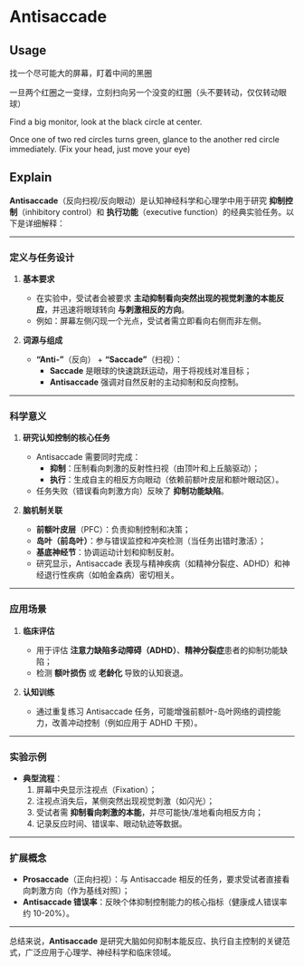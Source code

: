 # Antisaccade


## Usage

找一个尽可能大的屏幕，盯着中间的黑圈

一旦两个红圈之一变绿，立刻扫向另一个没变的红圈（头不要转动，仅仅转动眼球）

Find a big monitor, look at the black circle at center. 

Once one of two red circles turns green, glance to the another red circle immediately. (Fix your head, just move your eye)

## Explain

**Antisaccade**（反向扫视/反向眼动）是认知神经科学和心理学中用于研究 **抑制控制**（inhibitory control）和 **执行功能**（executive function）的经典实验任务。以下是详细解释：

---

### **定义与任务设计**
1. **基本要求**  
   - 在实验中，受试者会被要求 **主动抑制看向突然出现的视觉刺激的本能反应**，并迅速将眼球转向 **与刺激相反的方向**。  
   - 例如：屏幕左侧闪现一个光点，受试者需立即看向右侧而非左侧。

2. **词源与组成**  
   - **“Anti-”**（反向） + **“Saccade”**（扫视）：  
     - **Saccade** 是眼球的快速跳跃运动，用于将视线对准目标；  
     - **Antisaccade** 强调对自然反射的主动抑制和反向控制。

---

### **科学意义**
1. **研究认知控制的核心任务**  
   - Antisaccade 需要同时完成：  
     - **抑制**：压制看向刺激的反射性扫视（由顶叶和上丘脑驱动）；  
     - **执行**：生成自主的相反方向眼动（依赖前额叶皮层和额叶眼动区）。  
   - 任务失败（错误看向刺激方向）反映了 **抑制功能缺陷**。

2. **脑机制关联**  
   - **前额叶皮层**（PFC）：负责抑制控制和决策；  
   - **岛叶（前岛叶）**：参与错误监控和冲突检测（当任务出错时激活）；  
   - **基底神经节**：协调运动计划和抑制反射。  
   - 研究显示，Antisaccade 表现与精神疾病（如精神分裂症、ADHD）和神经退行性疾病（如帕金森病）密切相关。

---

### **应用场景**
1. **临床评估**  
   - 用于评估 **注意力缺陷多动障碍（ADHD）**、**精神分裂症**患者的抑制功能缺陷；  
   - 检测 **额叶损伤** 或 **老龄化** 导致的认知衰退。

2. **认知训练**  
   - 通过重复练习 Antisaccade 任务，可能增强前额叶-岛叶网络的调控能力，改善冲动控制（例如应用于 ADHD 干预）。

---

### **实验示例**
- **典型流程**：  
  1. 屏幕中央显示注视点（Fixation）；  
  2. 注视点消失后，某侧突然出现视觉刺激（如闪光）；  
  3. 受试者需 **抑制看向刺激的本能**，并尽可能快/准地看向相反方向；  
  4. 记录反应时间、错误率、眼动轨迹等数据。

---

### **扩展概念**
- **Prosaccade**（正向扫视）：与 Antisaccade 相反的任务，要求受试者直接看向刺激方向（作为基线对照）；  
- **Antisaccade 错误率**：反映个体抑制控制能力的核心指标（健康成人错误率约 10-20%）。

---

总结来说，**Antisaccade** 是研究大脑如何抑制本能反应、执行自主控制的关键范式，广泛应用于心理学、神经科学和临床领域。
